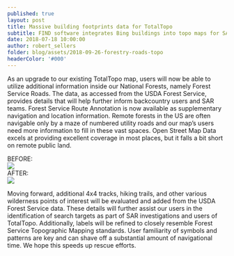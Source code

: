 ```yaml
---
published: true
layout: post
title: Massive building footprints data for TotalTopo
subtitle: FIND software integrates Bing buildings into topo maps for SAR.
date: 2018-07-18 10:00:00
author: robert_sellers
folder: blog/assets/2018-09-26-forestry-roads-topo
headerColor: '#000'
---
```


As an upgrade to our existing TotalTopo map, users will now be able to utilize additional information inside our National Forests, namely Forest Service Roads. The data, as accessed from the USDA Forest Service, provides details that will help further inform backcountry users and SAR teams. Forest Service Route Annotation is now available as supplementary navigation and location information.  Remote forests in the US are often navigable only by a maze of numbered utility roads and our map’s users need more information to fill in these vast spaces. Open Street Map Data excels at providing excellent coverage in most places, but it falls a bit short on remote public land.

<div class="flexItem col-md-2">
BEFORE:
</div>
<div class="flexItem col-md-10">
<img class="img-responsive sarcatImg" src="{{site.baseurl}}/{{page.folder}}/topo-USFS.png">
</div>

<div class="flexItem col-md-2">
AFTER:
</div>
<div class="flexItem col-md-10">
<img class="img-responsive sarcatImg" src="{{site.baseurl}}/{{page.folder}}/buildings-after.png">
</div>


Moving forward, additional 4x4 tracks, hiking trails, and other various wilderness points of interest will be evaluated and added from the USDA Forest Service data. These details will further assist our users in the identification of search targets as part of SAR investigations and users of TotalTopo. Additionally, labels will be refined to closely resemble Forest Service Topographic Mapping standards. User familiarity of symbols and patterns are key and can shave off a substantial amount of navigational time. We hope this speeds up rescue efforts.
